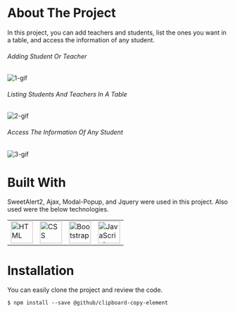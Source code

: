 # About The Project
In this project, you can add teachers and students, list the ones you want in a table, and access the information of any student.
###### Adding Student Or Teacher
![1-gif](https://github.com/tugrulaydos/ModalAndCheckox/assets/62428662/97998c93-9503-4cb7-9705-d8a0f47afedb)
###### Listing Students And Teachers In A Table
![2-gif](https://github.com/tugrulaydos/ModalAndCheckox/assets/62428662/9aa17cbd-57d3-44bd-a112-55d68b48105a)
###### Access The Information Of Any Student
![3-gif](https://github.com/tugrulaydos/ModalAndCheckox/assets/62428662/974a5a21-5aca-436f-b8fb-f315039406e8)

# Built With
SweetAlert2, Ajax, Modal-Popup, and Jquery were used in this project. Also used were the below technologies.

<table>
	<tr>
		<td><img width="50" src="https://user-images.githubusercontent.com/25181517/192158954-f88b5814-d510-4564-b285-dff7d6400dad.png" alt="HTML" title="HTML"/></td>
		<td><img width="50" src="https://user-images.githubusercontent.com/25181517/183898674-75a4a1b1-f960-4ea9-abcb-637170a00a75.png" alt="CSS" title="CSS"/></td>
		<td><img width="50" src="https://user-images.githubusercontent.com/25181517/183898054-b3d693d4-dafb-4808-a509-bab54cf5de34.png" alt="Bootstrap" title="Bootstrap"/></td>
		<td><img width="50" src="https://user-images.githubusercontent.com/25181517/117447155-6a868a00-af3d-11eb-9cfe-245df15c9f3f.png" alt="JavaScript" title="JavaScript"/></td>
	</tr>
</table>

# Installation
You can easily clone the project and review the code. 


```
$ npm install --save @github/clipboard-copy-element
```




